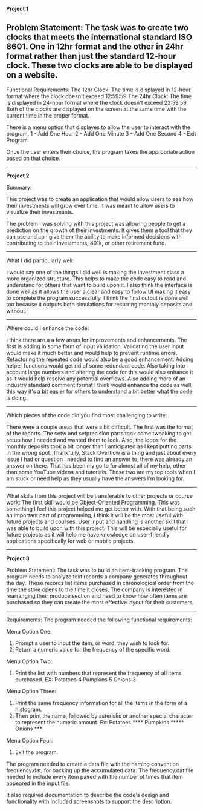 **Project 1**

Problem Statement:
The task was to create two clocks that meets the international standard ISO 8601. One in 12hr format and the other in 24hr format rather than just the standard 12-hour clock. These two clocks are able to be displayed on a website.
-------------------------------------------------------------------------------------------------------------------------------

Functional Requirements:
The 12hr Clock: The time is displayed in 12-hour format where the clock doesn't exceed 12:59:59
The 24hr Clock: The time is displayed in 24-hour format where the clock doesn't exceed 23:59:59
Both of the clocks are displayed on the screen at the same time with the current time in the proper format.

There is a menu option that displayes to allow the user to interact with the program.
1 - Add One Hour
2 - Add One Minute
3 - Add One Second
4 - Exit Program

Once the user enters their choice, the program takes the appropriate action based on that choice.

-------------------------------------------------------------------------------------------------------------------------------------------------------------------------------------------------------------------------------------------------------------------------------

**Project 2**

Summary: 

This project was to create an application that would allow users to see how their investments
will grow over time. It was meant to allow users to visualize their investmants. 

The problem I was solving with this project was allowing people to get a prediction on the growth of their 
investments. It gives them a tool that they can use and can give them the ability to make informed decisions with 
contributing to their investments, 401k, or other retirement fund.

--------------------------------------------------------------------------------------------------------------------------------------------------------------

What I did particularly well:

I would say one of the things I did well is making the Investment class a more organized structure. This helps to make the
code easy to read and understand for others that want to build upon it. I also think the interface is done well as it allows
the user a clear and easy to follow UI making it easy to complete the program successfully. I think the final output is done well
too because it outputs both simulations for recurring monthly deposits and without.

--------------------------------------------------------------------------------------------------------------------------------------------------------------

Where could I enhance the code:

I think there are a a few areas for improvements and enhancements. The first is adding in some form of input validation.
Validating the user input would make it much better and would help to prevent runtime errors. Refactoring the repeated code would 
also be a good enhancement. Adding helper functions would get rid of some redundant code. Also taking into account large numbers and 
altering the code for this would also enhance it as it would help resolve any potential overflows. Also adding more of an industry standard comment format 
I think would enhance the code as well, this way it's a bit easier for others to understand a bit better what the code is doing.

--------------------------------------------------------------------------------------------------------------------------------------------------------------

Which pieces of the code did you find most challenging to write:

There were a couple areas that were a bit difficult. The first was the format of the reports. 
The setw and setprecision parts took some tweaking to get setup how I needed and wanted them to look. 
Also, the loops for the monthly deposits took a bit longer than I anticipated as I kept putting parts in the wrong spot. 
Thankfully, Stack Overflow is a thing and just about every issue I had or question I needed to find an answer to, there was already an answer on there. 
That has been my go to for almost all of my help, other than some YouTube videos and tutorials. Those two are my top tools when I am stuck or need help 
as they usually have the answers I'm looking for.

--------------------------------------------------------------------------------------------------------------------------------------------------------------

What skills from this project will be transferable to other projects or course work:
The first skill would be Object-Oriented Programming. This was something I feel this project helped me get better with. 
With that being such an important part of programming, I think it will be the most useful with future projects and courses. 
User input and handling is another skill that I was able to build upon with this project. This will be especially useful for 
future projects as it will help me have knowledge on user-friendly applications specifically for web or mobile projects.


-------------------------------------------------------------------------------------------------------------------------------------------------------------------------------------------------------------------------------------------------------------------------------

**Project 3**

Problem Statement:
The task was to build an item-tracking program. The program needs to analyze text records a company generates throughout the day. These records list items purchased in chronological order from the time the store opens to the time it closes. The company is interested in rearranging their produce section and need to know how often items are purchased so they can create the most effective layout for their customers.

--------------------------------------------------------------------------------------------------------------------------------

Requirements:
The program needed the following functional requirements:

Menu Option One:
1. Prompt a user to input the item, or word, they wish to look for.
2. Return a numeric value for the frequency of the specific word.

Menu Option Two:
1. Print the list with numbers that represent the frequency of all items purchased.
   EX: Potatoes 4
       Pumpkins 5
       Onions 3

Menu Option Three:
1. Print the same frequency information for all the items in the form of a histogram.
2. Then print the name, followed by asterisks or another special character to represent the numeric amount.
   Ex: Potatoes ****
       Pumpkins *****
       Onions ***

Menu Option Four:
1. Exit the program.

The program needed to create a data file with the naming convention frequency.dat, for backing up the accumulated data. The frequency.dat file needed to include every item paired with the number of times that item appeared in the input file.


It also required documentation to describe the code's design and functionality with included screenshots to support the description.

